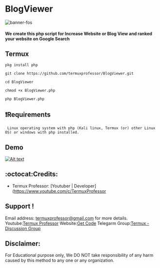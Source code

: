 # BlogViewer
![banner-fos](https://1.bp.blogspot.com/-D7E6AaSLFUY/XyVEyOaYjMI/AAAAAAAAAN4/3i7lmjxjp_ghjnjs-fQcLG7z3GwmPWfWQCLcBGAsYHQ/s861/Screenshot_20200801_160126.jpg)
 #### We create this php script for Increase Website or Blog View and ranked your website on Google Search
 
 ## Termux 
    pkg install php
    
    git clone https://github.com/termuxprofessor/BlogViewer.git
    
    cd BlogViewer
    
    chmod +x BlogViewer.php
    
    php BlogViewer.php
    
## :heavy_exclamation_mark:Requirements
     Linux operating system with php (Kali linux, Termux (or) other Linux OS) or windows with php installed.
       
## Demo
 [![Alt text](https://1.bp.blogspot.com/-rdi8kcWM5bw/XyVHSyYx0KI/AAAAAAAAAOE/G5y9xvtgEhwmjJ6niVUWSQ4-VMmnMaORwCLcBGAsYHQ/s2048/Picture_20200719_155149686.jpg)](https://youtu.be/vVOadS6ercM)
  
 ## :octocat:Credits:
* Termux Professor: [Youtuber | Developer](https://www.youtube.com/c/TermuxProfessor

 ## Support !
  Email address: termuxprofessor@gmail.com  for more details.
  Youtube:[Termux Professor](https://www.youtube.com/c/TermuxProfessor)
  Website:[Get Code](https://www.getredeemcode.com)
  Telegarm Group:[Termux -Discussion Group](https://t.me/termuxqueenyt)


## Disclaimer: 
 For Educational purpose only, We DO NOT take responsibility of any harm caused by this method to any one or any organization.
